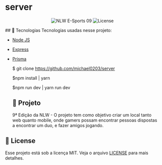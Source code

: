 # server


<!DOCTYPE html>
<html>
<body>

<p align="center">
  <img src="https://img.shields.io/badge/NLW-09-blueviolet" alt="NLW E-Sports 09" />
  <img  src="https://img.shields.io/badge/license-MIT-blueviolet" alt="License">   
</p>
   
<section>
 ## 🚀 Tecnologias
Tecnologias usadas nesse projeto:
  
- [Node JS](https://nodejs.org/en/)
- [Express](https://expressjs.com/pt-br/)
- [Prisma](https://www.prisma.io/)
  
  $ git clone https://github.com/michael0203/server
  
  $npm install | yarn
  
  $npm run dev | yarn run dev
  
  ## 📖 Projeto
  
  9ª Edição da NLW - O projeto tem como objetivo criar um local tanto web quanto mobile, onde gamers possam encontrar pessoas dispostas a encontrar um duo, e fazer amigos jogando.
  
  </section>

  ## 📝 License

  Esse projeto está sob a licença MIT. Veja o arquivo [LICENSE](LICENSE.md) para mais detalhes.
  </body>
  </html>

